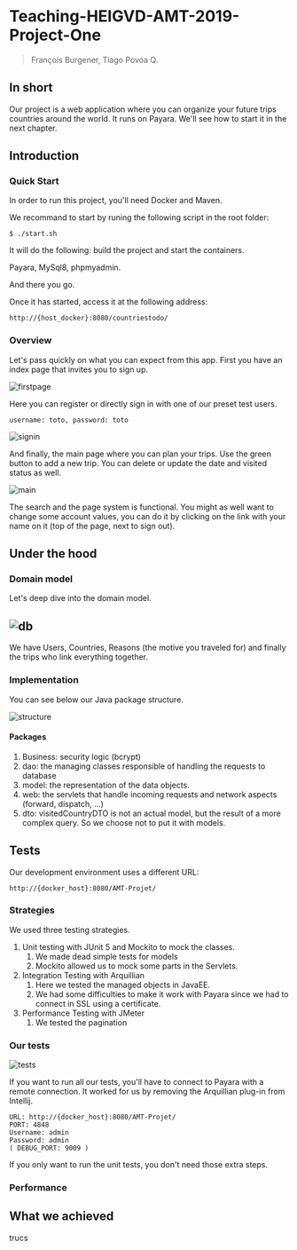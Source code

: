 # Teaching-HEIGVD-AMT-2019-Project-One

> François Burgener, Tiago Povoa Q.

## In short

Our project is a web application where you can organize your future trips countries around the world. It runs on Payara. We'll see how to start it in the next chapter.

## Introduction

### Quick Start

In order to run this project, you'll need Docker and Maven.

We recommand to start by runing the following script in the root folder:

`$ ./start.sh`

It will do the following: build the project and start the containers.

Payara, MySql8, phpmyadmin.

And there you go. 

Once it has started, access it at the following address:

`http://{host_docker}:8080/countriestodo/`

### Overview

Let's pass quickly on what you can expect from this app. First you have an index page that invites you to sign up.

![firstpage](./pictures/firstpage.png)

Here you can register or directly sign in with one of our preset test users.

`username: toto, password: toto`

![signin](./pictures/signin.png)

And finally, the main page where you can plan your trips. Use the green button to add a new trip. You can delete or update the date and visited status as well. 

![main](./pictures/main.png)

The search and the page system is functional. You might as well want to change some account values, you can do it by clicking on the link with your name on it (top of the page, next to sign out).

## Under the hood

### Domain model

Let's deep dive into the domain model. 

## ![db](./pictures/db.jpg)

We have Users, Countries, Reasons (the motive you traveled for) and finally the trips who link everything together.

### Implementation

You can see below our Java package structure. 

![structure](./pictures/structure.png)

#### Packages

1. Business: security logic (bcrypt)
2. dao: the managing classes responsible of handling the requests to database
3. model: the representation of the data objects. 
4. web: the servlets that handle incoming requests and network aspects (forward, dispatch, ...)
5. dto: visitedCountryDTO is not an actual model, but the result of a more complex query. So we choose not to put it with models. 

## Tests

Our development environment uses a different URL:

`http://{docker_host}:8080/AMT-Projet/`

### Strategies

We used three testing strategies.

1. Unit testing with JUnit 5 and Mockito to mock the classes.
   1. We made dead simple tests for models
   2. Mockito allowed us to mock some parts in the Servlets.
2. Integration Testing with Arquillian
   1. Here we tested the managed objects in JavaEE.
   2. We had some difficulties to make it work with Payara since we had to connect in SSL using a certificate. 
3. Performance Testing with JMeter
   1. We tested the pagination

### Our tests

![tests](./pictures/tests.png)

If you want to run all our tests, you'll have to connect to Payara with a remote connection. It worked for us by removing the Arquillian plug-in from Intellij. 

```
URL: http://{docker_host}:8080/AMT-Projet/
PORT: 4848
Username: admin
Password: admin
( DEBUG_PORT: 9009 )
```

If you only want to run the unit tests, you don't need those extra steps.

### Performance



## What we achieved

trucs